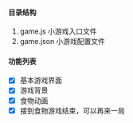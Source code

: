 #### 目录结构

1. game.js 小游戏入口文件
2. game.json 小游戏配置文件

#### 功能列表

- [x] 基本游戏界面
- [x] 游戏背景
- [x] 食物动画
- [x] 接到食物游戏结束，可以再来一局
